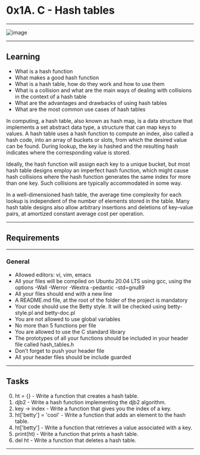 # 0x1A. C - Hash tables
***
![image](https://user-images.githubusercontent.com/98335124/172250696-4bd006e8-2f41-4e2b-9782-e59c5e44edb5.png)
***

## Learning
* What is a hash function
* What makes a good hash function
* What is a hash table, how do they work and how to use them
* What is a collision and what are the main ways of dealing with collisions in the context of a hash table
* What are the advantages and drawbacks of using hash tables
* What are the most common use cases of hash tables

In computing, a hash table, also known as hash map, is a data structure that implements a set abstract data type, a structure that can map keys to values. A hash table uses a hash function to compute an index, also called a hash code, into an array of buckets or slots, from which the desired value can be found. During lookup, the key is hashed and the resulting hash indicates where the corresponding value is stored.

Ideally, the hash function will assign each key to a unique bucket, but most hash table designs employ an imperfect hash function, which might cause hash collisions where the hash function generates the same index for more than one key. Such collisions are typically accommodated in some way.

In a well-dimensioned hash table, the average time complexity for each lookup is independent of the number of elements stored in the table. Many hash table designs also allow arbitrary insertions and deletions of key–value pairs, at amortized constant average cost per operation.
***

## Requirements
***

### General
* Allowed editors: vi, vim, emacs
* All your files will be compiled on Ubuntu 20.04 LTS using gcc, using the options -Wall -Werror -Wextra -pedantic -std=gnu89
* All your files should end with a new line
* A README.md file, at the root of the folder of the project is mandatory
* Your code should use the Betty style. It will be checked using betty-style.pl and betty-doc.pl
* You are not allowed to use global variables
* No more than 5 functions per file
* You are allowed to use the C standard library
* The prototypes of all your functions should be included in your header file called hash_tables.h
* Don’t forget to push your header file
* All your header files should be include guarded
***

## Tasks
0. ht = {} - Write a function that creates a hash table.
1. djb2 - Write a hash function implementing the djb2 algorithm.
2. key -> index - Write a function that gives you the index of a key.
3. ht['betty'] = 'cool' - Write a function that adds an element to the hash table.
4. ht['betty'] - Write a function that retrieves a value associated with a key.
5. print(ht) - Write a function that prints a hash table.
6. del ht - Write a function that deletes a hash table.
***
